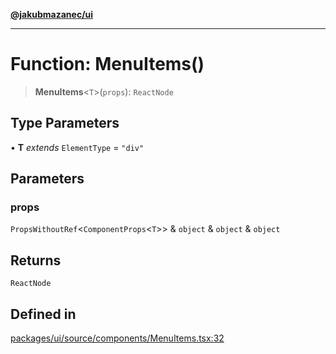[**@jakubmazanec/ui**](../README.md)

---

# Function: MenuItems()

> **MenuItems**\<`T`\>(`props`): `ReactNode`

## Type Parameters

• **T** _extends_ `ElementType` = `"div"`

## Parameters

### props

`PropsWithoutRef`\<`ComponentProps`\<`T`\>\> & `object` & `object` & `object`

## Returns

`ReactNode`

## Defined in

[packages/ui/source/components/MenuItems.tsx:32](https://github.com/jakubmazanec/tools/blob/92d3fc1374d1ad6d45198d05d061e0f856a89434/packages/ui/source/components/MenuItems.tsx#L32)
